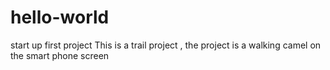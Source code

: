 # hello-world
start up first project
This is a trail project , the project is a walking camel on the smart phone screen 
